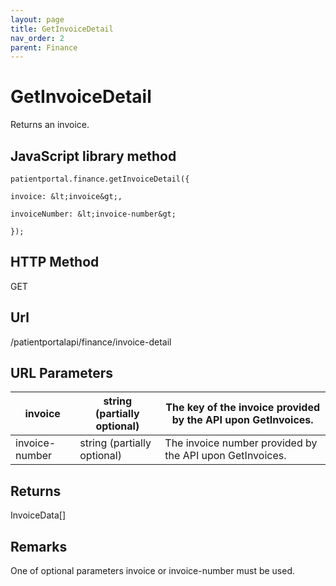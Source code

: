 ```yaml
---
layout: page
title: GetInvoiceDetail
nav_order: 2
parent: Finance
---
```


# GetInvoiceDetail

Returns an invoice.

## JavaScript library method

```
patientportal.finance.getInvoiceDetail({

invoice: &lt;invoice&gt;,

invoiceNumber: &lt;invoice-number&gt;

});
```

## HTTP Method

GET

## ****Url****

/patientportalapi/finance/invoice-detail

## URL Parameters

| invoice | string (partially optional) | The key of the invoice provided by the API upon GetInvoices. |
| --- | --- | --- |
| invoice-number | string (partially optional) | The invoice number provided by the API upon GetInvoices. |

## Returns

InvoiceData\[\]

## Remarks

One of optional parameters invoice or invoice-number must be used.
